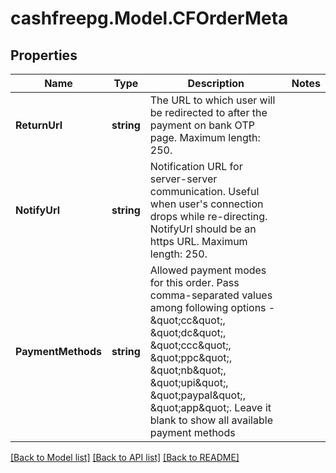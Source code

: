 # cashfreepg.Model.CFOrderMeta

## Properties

Name | Type | Description | Notes
------------ | ------------- | ------------- | -------------
**ReturnUrl** | **string** | The URL to which user will be redirected to after the payment on bank OTP page. Maximum length: 250. | 
**NotifyUrl** | **string** | Notification URL for server-server communication. Useful when user&#39;s connection drops while re-directing. NotifyUrl should be an https URL. Maximum length: 250. | 
**PaymentMethods** | **string** | Allowed payment modes for this order. Pass comma-separated values among following options - \&quot;cc\&quot;, \&quot;dc\&quot;, \&quot;ccc\&quot;, \&quot;ppc\&quot;, \&quot;nb\&quot;, \&quot;upi\&quot;, \&quot;paypal\&quot;, \&quot;app\&quot;. Leave it blank to show all available payment methods | 

[[Back to Model list]](../README.md#documentation-for-models) [[Back to API list]](../README.md#documentation-for-api-endpoints) [[Back to README]](../README.md)

